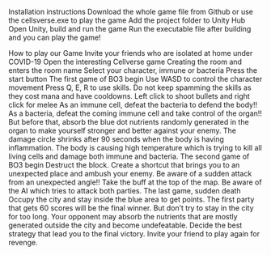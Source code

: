 Installation instructions Download the whole game file from Github or use the cellsverse.exe to play the game Add the project folder to Unity Hub Open Unity, build and run the game Run the executable file after building and you can play the game!

How to play our Game Invite your friends who are isolated at home under COVID-19 Open the interesting Cellverse game Creating the room and enters the room name Select your character, immune or bacteria Press the start button The first game of BO3 begin Use WASD to control the character movement Press Q, E, R to use skills. Do not keep spamming the skills as they cost mana and have cooldowns. Left click to shoot bullets and right click for melee As an immune cell, defeat the bacteria to defend the body!! As a bacteria, defeat the coming immune cell and take control of the organ!! But before that, absorb the blue dot nutrients randomly generated in the organ to make yourself stronger and better against your enemy. The damage circle shrinks after 90 seconds when the body is having inflammation. The body is causing high temperature which is trying to kill all living cells and damage both immune and bacteria. The second game of BO3 begin Destruct the block. Create a shortcut that brings you to an unexpected place and ambush your enemy. Be aware of a sudden attack from an unexpected angle!! Take the buff at the top of the map. Be aware of the AI which tries to attack both parties. The last game, sudden death Occupy the city and stay inside the blue area to get points. The first party that gets 60 scores will be the final winner. But don’t try to stay in the city for too long. Your opponent may absorb the nutrients that are mostly generated outside the city and become undefeatable. Decide the best strategy that lead you to the final victory. Invite your friend to play again for revenge.
